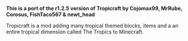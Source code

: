 **This is a port of the r1.2.5 version of Tropicraft by Cojomax99, MrRube, Corosus, FishTaco567 &  newt_head**

Tropicraft is a mod adding many tropical themed blocks, items and a an entire tropical dimension called The Tropics to Minecraft.


